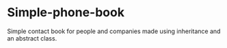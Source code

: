 # Simple-phone-book

Simple contact book for people and companies made using inheritance and an abstract class.
